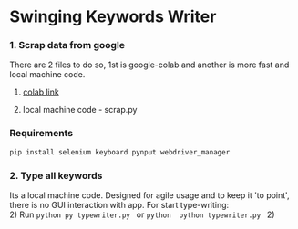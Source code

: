 # Swinging Keywords Writer

### 1. Scrap data from google

There are 2 files to do so, 1st is google-colab
and another is more fast and local machine code.

1) [colab link](https://colab.research.google.com/drive/1nIoFRBLoevumDFnm0MjlOCmnLldJDuQB?usp=sharing)

2) local machine code - scrap.py

### Requirements

```python
pip install selenium keyboard pynput webdriver_manager
```

### 2. Type all keywords
Its a local machine code. Designed for agile usage and to keep it 'to point', there is no GUI interaction with app.
For start type-writing:<br/>
2) Run
    ```python
    py typewriter.py
    ```
    or
    ```python 
    python typewriter.py
    ```
2) 
